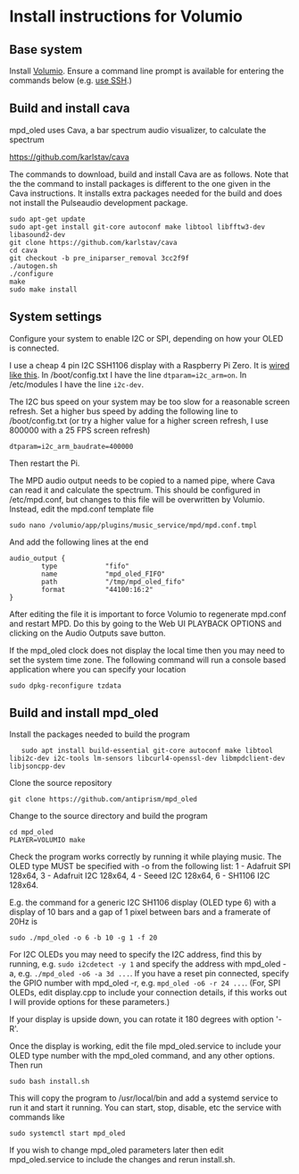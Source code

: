 # Install instructions for Volumio

## Base system

Install [Volumio](https://volumio.org/). Ensure a command line prompt is
available for entering the commands below (e.g.
[use SSH](https://volumio.github.io/docs/User_Manual/SSH.html).)

## Build and install cava

mpd_oled uses Cava, a bar spectrum audio visualizer, to calculate the spectrum
   
   <https://github.com/karlstav/cava>

The commands to download, build and install Cava are as follows. Note that
the the command to install packages is different to the one given in the Cava
instructions. It installs extra packages needed for the build and does not
install the Pulseaudio development package.
```
sudo apt-get update
sudo apt-get install git-core autoconf make libtool libfftw3-dev libasound2-dev
git clone https://github.com/karlstav/cava
cd cava
git checkout -b pre_iniparser_removal 3cc2f9f
./autogen.sh
./configure
make
sudo make install
```

## System settings

Configure your system to enable I2C or SPI, depending on how your OLED
is connected.

I use a cheap 4 pin I2C SSH1106 display with a Raspberry Pi Zero. It is
[wired like this](https://www.14core.com/wp-content/uploads/2016/11/Raspberry-Pi-2-OLED_Screen-WIring-Diagram-Monocrome-I2C.jpg). In /boot/config.txt I
have the line `dtparam=i2c_arm=on`. In /etc/modules I have the line `i2c-dev`.

The I2C bus speed on your system may be too slow for a reasonable screen
refresh. Set a higher bus speed by adding the
following line to /boot/config.txt (or try a higher value for a higher
screen refresh, I use 800000 with a 25 FPS screen refresh)
```
dtparam=i2c_arm_baudrate=400000
```
Then restart the Pi.

The MPD audio output needs to be copied to a named pipe, where Cava can
read it and calculate the spectrum. This should be configured in /etc/mpd.conf,
but changes to this file will be overwritten by Volumio. Instead, edit the
mpd.conf template file
```
sudo nano /volumio/app/plugins/music_service/mpd/mpd.conf.tmpl
```
And add the following lines at the end
```
audio_output {
        type            "fifo"
        name            "mpd_oled_FIFO"
        path            "/tmp/mpd_oled_fifo"
        format          "44100:16:2"
}
```
After editing the file it is important to force Volumio to regenerate
mpd.conf and restart MPD. Do this by going to the Web UI PLAYBACK OPTIONS
and clicking on the Audio Outputs save button.

If the mpd_oled clock does not display the local time then you may need
to set the system time zone. The following command will run a console
based application where you can specify your location
```
sudo dpkg-reconfigure tzdata
```

## Build and install mpd_oled

Install the packages needed to build the program
```
   sudo apt install build-essential git-core autoconf make libtool libi2c-dev i2c-tools lm-sensors libcurl4-openssl-dev libmpdclient-dev libjsoncpp-dev
```
Clone the source repository
```
git clone https://github.com/antiprism/mpd_oled
```
Change to the source directory and build the program
```
cd mpd_oled
PLAYER=VOLUMIO make
```
Check the program works correctly by running it while playing music.
The OLED type MUST be specified with -o from the following list:
    1 - Adafruit SPI 128x64,
    3 - Adafruit I2C 128x64,
    4 - Seeed I2C 128x64,
    6 - SH1106 I2C 128x64.

E.g. the command for a generic I2C SH1106 display (OLED type 6) with
a display of 10 bars and a gap of 1 pixel between bars and a framerate
of 20Hz is
```
sudo ./mpd_oled -o 6 -b 10 -g 1 -f 20
```
For I2C OLEDs you may need to specify the I2C address, find this by running,
e.g. `sudo i2cdetect -y 1` and specify the address with mpd_oled -a,
e.g. `./mpd_oled -o6 -a 3d ...`. If you have a reset pin connected, specify
the GPIO number with mpd_oled -r, e.g. `mpd_oled -o6 -r 24 ...`. (For, SPI
OLEDs, edit display.cpp to include your connection details, if this works
out I will provide options for these parameters.)

If your display is upside down, you can rotate it 180 degrees with option '-R'.

Once the display is working, edit the file mpd_oled.service to include
your OLED type number with the mpd_oled command, and any other options.
Then run
```
sudo bash install.sh
```
This will copy the program to /usr/local/bin and add a systemd service
to run it and start it running. You can start, stop, disable, etc the
service with commands like
```
sudo systemctl start mpd_oled
```
If you wish to change mpd_oled parameters later then edit mpd_oled.service
to include the changes and rerun install.sh.


